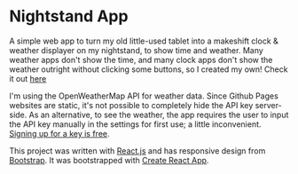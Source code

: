 # Nightstand App

A simple web app to turn my old little-used tablet into a makeshift clock & weather displayer on my nightstand, to show time and weather.  Many weather apps don't show the time, and many clock apps don't show the weather outright without clicking some buttons, so I created my own!  Check it out [here](https://sharonchoong.github.io/nightstand/)

I'm using the OpenWeatherMap API for weather data.  Since Github Pages websites are static, it's not possible to completely hide the API key server-side.  As an alternative, to see the weather, the app requires the user to input the API key manually in the settings for first use; a little inconvenient.  [Signing up for a key is free](https://openweathermap.org/api).

This project was written with [React.js](https://reactjs.org/) and has responsive design from [Bootstrap](https://getbootstrap.com). It was bootstrapped with [Create React App](https://github.com/facebook/create-react-app).
